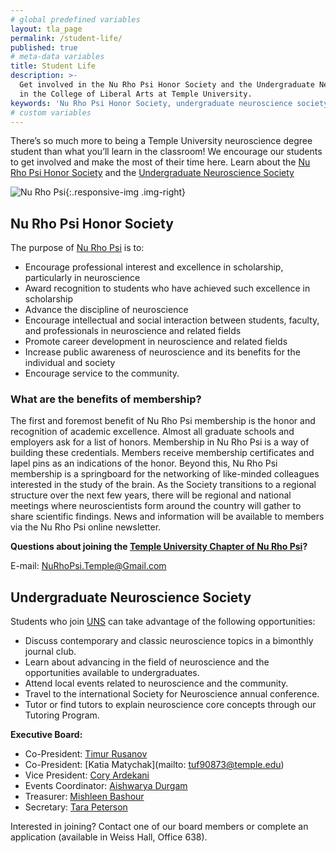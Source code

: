 ```yaml
---
# global predefined variables
layout: tla_page
permalink: /student-life/
published: true
# meta-data variables
title: Student Life
description: >-
  Get involved in the Nu Rho Psi Honor Society and the Undergraduate Neuroscience Society
  in the College of Liberal Arts at Temple University.
keywords: 'Nu Rho Psi Honor Society, undergraduate neuroscience society'
# custom variables
---
```

There’s so much more to being a Temple University neuroscience degree student than what you’ll learn in the classroom! We encourage our students to get involved and make the most of their time here. Learn about the [Nu Rho Psi Honor Society](#nu-rho-psi-honor-society) and the [Undergraduate Neuroscience Society](#undergraduate-neuroscience-society)

![Nu Rho Psi]({{site.baseurl}}/media/nuropsi.jpg){:.responsive-img .img-right}

## Nu Rho Psi Honor Society
The purpose of [Nu Rho Psi](https://temple.campuslabs.com/engage/organization/nurhopsi) is to:
- Encourage professional interest and excellence in scholarship, particularly in neuroscience
- Award recognition to students who have achieved such excellence in scholarship
- Advance the discipline of neuroscience
- Encourage intellectual and social interaction between students, faculty, and professionals in neuroscience and related fields
- Promote career development in neuroscience and related fields
- Increase public awareness of neuroscience and its benefits for the individual and society
- Encourage service to the community.

### What are the benefits of membership?
The first and foremost benefit of Nu Rho Psi membership is the honor and recognition of academic excellence. Almost all graduate schools and employers ask for a list of honors. Membership in Nu Rho Psi is a way of building these credentials. Members receive membership certificates and lapel pins as an indications of the honor. Beyond this, Nu Rho Psi membership is a springboard for the networking of like-minded colleagues interested in the study of the brain. As the Society transitions to a regional structure over the next few years, there will be regional and national meetings where neuroscientists form around the country will gather to share scientific findings. News and information will be available to members via the Nu Rho Psi online newsletter.

**Questions about joining the [Temple University Chapter of Nu Rho Psi](https://temple.campuslabs.com/engage/organization/nurhopsi)?**

E-mail: [NuRhoPsi.Temple@Gmail.com](mailto:NuRhoPsi.Temple@Gmail.com)

## Undergraduate Neuroscience Society
Students who join [UNS](https://temple.campuslabs.com/engage/organization/Undergraduate_Neuroscience_Society) can take advantage of the following opportunities:

- Discuss contemporary and classic neuroscience topics in a bimonthly journal club.
- Learn about advancing in the field of neuroscience and the opportunities available to undergraduates.
- Attend local events related to neuroscience and the community.
- Travel to the international Society for Neuroscience annual conference.
- Tutor or find tutors to explain neuroscience core concepts through our Tutoring Program.

**Executive Board:**
- Co-President: [Timur Rusanov](mailto:timur.rusanov@temple.edu)<br />
- Co-President: [Katia Matychak](mailto: tuf90873@temple.edu)<br />
- Vice President: [Cory Ardekani](mailto:tuf52492@temple.edu)<br />
- Events Coordinator: [Aishwarya Durgam](mailto:tug41591@temple.edu)<br />
- Treasurer: [Mishleen Bashour](mailto:tuf59157@temple.edu)<br />
- Secretary: [Tara Peterson](mailto:tug59434@temple.edu)

Interested in joining? Contact one of our board members or complete an application (available in Weiss Hall, Office 638).
